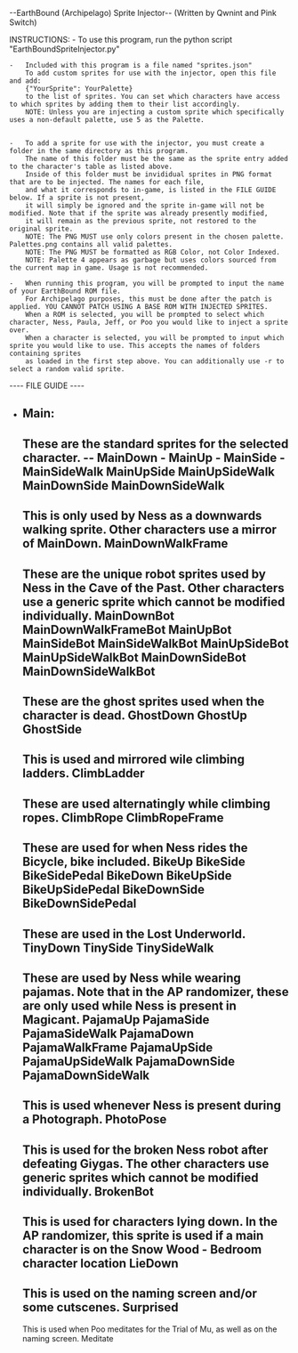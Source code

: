 --EarthBound (Archipelago) Sprite Injector--
(Written by Qwnint and Pink Switch)


INSTRUCTIONS:
	- To use this program, run the python script "EarthBoundSpriteInjector.py"

	-	Included with this program is a file named "sprites.json"
		To add custom sprites for use with the injector, open this file and add:
		{"YourSprite": YourPalette}
		to the list of sprites. You can set which characters have access to which sprites by adding them to their list accordingly.
		NOTE: Unless you are injecting a custom sprite which specifically uses a non-default palette, use 5 as the Palette.

	
	-	To add a sprite for use with the injector, you must create a folder in the same directory as this program.
		The name of this folder must be the same as the sprite entry added to the character's table as listed above.
		Inside of this folder must be invididual sprites in PNG format that are to be injected. The names for each file,
		and what it corresponds to in-game, is listed in the FILE GUIDE below. If a sprite is not present,
		it will simply be ignored and the sprite in-game will not be modified. Note that if the sprite was already presently modified,
		it will remain as the previous sprite, not restored to the original sprite.
		NOTE: The PNG MUST use only colors present in the chosen palette. Palettes.png contains all valid palettes.
		NOTE: The PNG MUST be formatted as RGB Color, not Color Indexed.
		NOTE: Palette 4 appears as garbage but uses colors sourced from the current map in game. Usage is not recommended.
		
	-	When running this program, you will be prompted to input the name of your EarthBound ROM file.
		For Archipelago purposes, this must be done after the patch is applied. YOU CANNOT PATCH USING A BASE ROM WITH INJECTED SPRITES.
		When a ROM is selected, you will be prompted to select which character, Ness, Paula, Jeff, or Poo you would like to inject a sprite over.
		When a character is selected, you will be prompted to input which sprite you would like to use. This accepts the names of folders containing sprites
		as loaded in the first step above. You can additionally use -r to select a random valid sprite.


---- FILE GUIDE ----
 - Main:
	---------
	These are the standard sprites for the selected character.
		-- MainDown
		- MainUp
		- MainSide
		- MainSideWalk
		MainUpSide
		MainUpSideWalk
		MainDownSide
		MainDownSideWalk
	--------
	This is only used by Ness as a downwards walking sprite. Other characters use a mirror of MainDown.
		MainDownWalkFrame
	--------
	These are the unique robot sprites used by Ness in the Cave of the Past.
	Other characters use a generic sprite which cannot be modified individually.
		MainDownBot
        MainDownWalkFrameBot
        MainUpBot
        MainSideBot
        MainSideWalkBot
        MainUpSideBot
        MainUpSideWalkBot
        MainDownSideBot
        MainDownSideWalkBot
	--------
	These are the ghost sprites used when the character is dead.
		GhostDown
        GhostUp
        GhostSide
	--------
	This is used and mirrored wile climbing ladders.
		ClimbLadder
	-------
	These are used alternatingly while climbing ropes.
		ClimbRope
        ClimbRopeFrame
	-------
	These are used for when Ness rides the Bicycle, bike included.
        BikeUp
        BikeSide
        BikeSidePedal
        BikeDown
        BikeUpSide
        BikeUpSidePedal
        BikeDownSide
        BikeDownSidePedal
	-------
	These are used in the Lost Underworld.
		TinyDown
		TinySide
		TinySideWalk
	-------
	These are used by Ness while wearing pajamas. Note that in the AP randomizer, these are only used while Ness is present in Magicant.
        PajamaUp
        PajamaSide
        PajamaSideWalk
        PajamaDown
        PajamaWalkFrame
        PajamaUpSide
        PajamaUpSideWalk
        PajamaDownSide
        PajamaDownSideWalk
	-------
	This is used whenever Ness is present during a Photograph.
        PhotoPose
	-------
	This is used for the broken Ness robot after defeating Giygas. The other characters use generic sprites which cannot be modified individually.
        BrokenBot
	-------
	This is used for characters lying down. In the AP randomizer, this sprite is used if a main character is on the Snow Wood - Bedroom character location
        LieDown
	-------
	This is used on the naming screen and/or some cutscenes.
        Surprised
	-------
	This is used when Poo meditates for the Trial of Mu, as well as on the naming screen.
		Meditate
